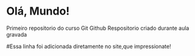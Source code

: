# Olá, Mundo!
 Primeiro repositorio do curso Git Github
 Respositorio criado durante aula gravada
 
 #Essa linha foi adicionada diretamente no site,que impressionate!
